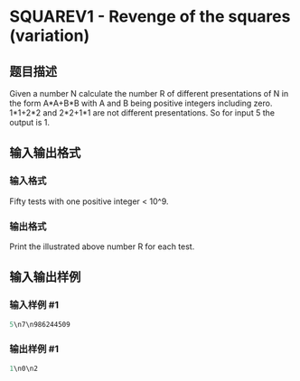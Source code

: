 # SQUAREV1 - Revenge of the squares (variation)

## 题目描述

Given a number N calculate the number R of different presentations of N in the form A\*A+B\*B with A and B being positive integers including zero. 1\*1+2\*2 and 2\*2+1\*1 are not different presentations. So for input 5 the output is 1.

## 输入输出格式

### 输入格式

Fifty tests with one positive integer < 10^9.

### 输出格式

Print the illustrated above number R for each test.

## 输入输出样例

### 输入样例 #1

```cpp
5\n7\n986244509
```


### 输出样例 #1

```cpp
1\n0\n2
```


